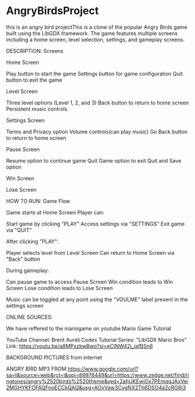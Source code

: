 # AngryBirdsProject

this is an angry bird projectThis is a clone of the popular Angry Birds game built using the LibGDX framework. The game features multiple screens including a home screen, level selection, settings, and gameplay screens.


DESCRIPTION:
Screens

Home Screen

Play button to start the game
Settings button for game configuration
Quit button to exit the game


Level Screen

Three level options (Level 1, 2, and 3)
Back button to return to home screen
Persistent music controls


Settings Screen

Terms and Privacy option
Volume controls(can play music)
Go Back button to return to home screen


Pause Screen

Resume option to continue game
Quit Game option to exit
Quit and Save option

Win Screen


Lose Screen

HOW TO RUN:
Game Flow

Game starts at Home Screen
Player can:

Start game by clicking "PLAY"
Access settings via "SETTINGS"
Exit game via "QUIT"


After clicking "PLAY":

Player selects level from Level Screen
Can return to Home Screen via "Back" button


During gameplay:

Can pause game to access Pause Screen
Win condition leads to Win Screen
Lose condition leads to Lose Screen


Music can be toggled at any point using the "VOULME" label present in the settings screen


ONLINE SOURCES:

We have reffered to the mariogame on youtube
Mario Game Tutorial

YouTube Channel: Brent Aureli Codes
Tutorial Series: "LibGDX Mario Bros"
Link: https://youtu.be/a8MPxzkwBwo?si=eCINW42j_iafBSn6

BACKGROUND PICTURES from internet 

ANGRY BIRD MP3 FROM https://www.google.com/url?sa=t&source=web&rct=j&opi=89978449&url=https://www.zedge.net/find/ringtones/angry%2520birds%2520theme&ved=2ahUKEwjOx7PEmqqJAxVei2MGHYKFOFAQFnoECCkQAQ&usg=AOvVaw3CvgNX2Th6DSO4a2cRG6I3

